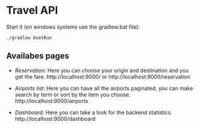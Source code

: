 Travel API
=================

Start it (on windows systems use the gradlew.bat file):

`./gradlew bootRun`


## Availabes pages ##

  - *Reservation*: Here you can choose your origin and destination and you get the fare.
  http://localhost:9000/ or http://localhost:9000/reservation

  - *Airports list*: Here you can have all the airports paginated, you can make search by term or sort by the item you choose.
  http://localhost:9000/airports

  - *Dashboard*: Here you can take a look for the backend statistics.
  http://localhost:9000/dashboard

